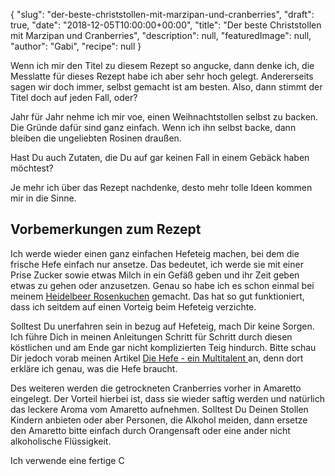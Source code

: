 {
    "slug": "der-beste-christstollen-mit-marzipan-und-cranberries",
    "draft": true,
    "date": "2018-12-05T10:00:00+00:00",
    "title": "Der beste Christstollen mit Marzipan und Cranberries",
    "description": null,
    "featuredImage": null,
    "author": "Gabi",
    "recipe": null
}

Wenn ich mir den Titel zu diesem Rezept so angucke, dann denke ich, die Messlatte für dieses Rezept habe ich aber sehr hoch gelegt. Andererseits sagen wir doch immer, selbst gemacht ist am besten. Also, dann stimmt der Titel doch auf jeden Fall, oder?

Jahr für Jahr nehme ich mir voe, einen Weihnachtstollen selbst zu backen. Die Gründe dafür sind ganz einfach. Wenn ich ihn selbst backe, dann bleiben die ungeliebten Rosinen draußen.

Hast Du auch Zutaten, die Du auf gar keinen Fall in einem Gebäck haben möchtest?

Je mehr ich über das Rezept nachdenke, desto mehr tolle Ideen kommen mir in die Sinne.

## Vorbemerkungen zum Rezept

Ich werde wieder einen ganz einfachen Hefeteig machen, bei dem die frische Hefe einfach nur ansetze. Das bedeutet, ich werde sie mit einer Prise Zucker sowie etwas Milch in ein Gefäß geben und ihr Zeit geben etwas zu gehen oder anzusetzen. Genau so habe ich es schon einmal bei meinem [Heidelbeer Rosenkuchen](https://kochfokus.de/artikel/heidelbeer-rosenkuchen-eine-su-e-ss-e-versuchung/ "Heidelbeer Rosenkuchen") gemacht. Das hat so gut funktioniert, dass ich seitdem auf einen Vorteig beim Hefeteig verzichte.

Solltest Du unerfahren sein in bezug auf Hefeteig, mach Dir keine Sorgen. Ich führe Dich in meinen Anleitungen Schritt für Schritt durch diesen köstlichen und am Ende gar nicht komplizierten Teig hindurch. Bitte schau Dir jedoch vorab meinen Artikel [Die Hefe - ein Multitalent ](https://kochfokus.de/artikel/hefe/ "Die Hefe - ein Multitalent ")an, denn dort erkläre ich genau, was die Hefe braucht.

Des weiteren werden die getrockneten Cranberries vorher in Amaretto eingelegt. Der Vorteil hierbei ist, dass sie wieder saftig werden und natürlich das leckere Aroma vom Amaretto aufnehmen. Solltest Du Deinen Stollen Kindern anbieten oder aber Personen, die Alkohol meiden, dann ersetze den Amaretto bitte einfach durch Orangensaft oder eine ander nicht alkoholische Flüssigkeit.

Ich verwende eine fertige C
